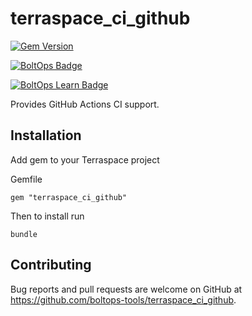 # terraspace_ci_github

[![Gem Version](https://badge.fury.io/rb/terraspace_ci_github.png)](http://badge.fury.io/rb/terraspace_ci_github)

[![BoltOps Badge](https://img.boltops.com/boltops/badges/boltops-badge.png)](https://www.boltops.com)

[![BoltOps Learn Badge](https://img.boltops.com/boltops-learn/boltops-learn.png)](https://learn.boltops.com)

Provides GitHub Actions CI support.

## Installation

Add gem to your Terraspace project

Gemfile

    gem "terraspace_ci_github"

Then to install run

    bundle

## Contributing

Bug reports and pull requests are welcome on GitHub at https://github.com/boltops-tools/terraspace_ci_github.
